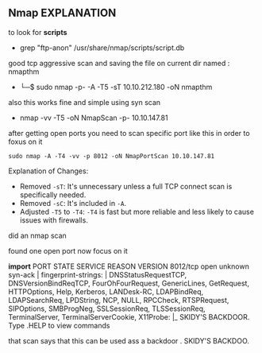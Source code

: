 ## Nmap EXPLANATION

to look for **scripts**
- grep "ftp-anon" /usr/share/nmap/scripts/script.db  


good tcp aggressive scan and saving the file on current dir named : nmapthm
 
- └─$ sudo nmap -p- -A -T5 -sT 10.10.212.180  -oN nmapthm

also this works fine and simple using syn scan

- nmap -vv  -T5 -oN NmapScan -p- 10.10.147.81

after getting open ports you need to scan specific port like this in order to foxus on it

	sudo nmap -A -T4 -vv -p 8012 -oN NmapPortScan 10.10.147.81

Explanation of Changes:

- Removed `-sT`: It's unnecessary unless a full TCP connect scan is specifically needed.
- Removed `-sC`: It's included in `-A`.
- Adjusted `-T5` to `-T4`: `-T4` is fast but more reliable and less likely to cause issues with firewalls.


did an nmap scan 

found one open port now focus on it

**import**
	PORT     STATE SERVICE REASON  VERSION
	8012/tcp open  unknown syn-ack
	| fingerprint-strings: 
	|   DNSStatusRequestTCP, DNSVersionBindReqTCP, FourOhFourRequest, GenericLines, GetRequest, HTTPOptions, Help, Kerberos, LANDesk-RC, LDAPBindReq, LDAPSearchReq, LPDString, NCP, NULL, RPCCheck, RTSPRequest, SIPOptions, SMBProgNeg, SSLSessionReq, TLSSessionReq, TerminalServer, TerminalServerCookie, X11Probe: 
	|_    SKIDY'S BACKDOOR. Type .HELP to view commands


that scan says that this can be used ass a backdoor .   SKIDY'S BACKDOO.

